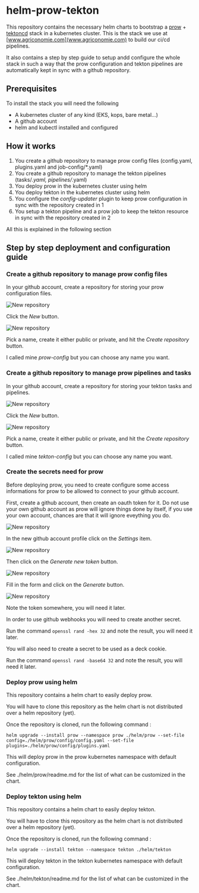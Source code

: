 # helm-prow-tekton

This repository contains the necessary helm charts to bootstrap a [prow](https://github.com/kubernetes/test-infra/tree/master/prow) + [tektoncd](https://github.com/tektoncd) stack in a kubernetes cluster.
This is the stack we use at [www.agriconomie.com](www.agriconomie.com) to build our ci/cd pipelines.

It also contains a step by step guide to setup andd configure the whole stack in such a way that the prow configuration and tekton pipelines are automatically kept in sync with a github repository.

## Prerequisites

To install the stack you will need the following

- A kubernetes cluster of any kind (EKS, kops, bare metal...)
- A github account
- helm and kubectl installed and configured

## How it works

1. You create a github repository to manage prow config files (config.yaml, plugins.yaml and job-config/*.yaml)
2. You create a github repository to manage the tekton pipelines (tasks/*.yaml, pipelines/*.yaml)
3. You deploy prow in the kubernetes cluster using helm
4. You deploy tekton in the kubernetes cluster using helm
5. You configure the _config-updater_ plugin to keep prow configuration in sync with the repository created in 1
6. You setup a tekton pipeline and a prow job to keep the tekton resource in sync with the repository created in 2

All this is explained in the following section

## Step by step deployment and configuration guide

### Create a github repository to manage prow config files

In your github account, create a repository for storing your prow configuration files.

![New repository](images/create-repo-1.png)

Click the _New_ button.

![New repository](images/create-repo-2.png)

Pick a name, create it either public or private, and hit the _Create repository_ button.

I called mine _prow-config_ but you can choose any name you want.

### Create a github repository to manage prow pipelines and tasks

In your github account, create a repository for storing your tekton tasks and pipelines.

![New repository](images/create-repo-1.png)

Click the _New_ button.

![New repository](images/create-repo-3.png)

Pick a name, create it either public or private, and hit the _Create repository_ button.

I called mine _tekton-config_ but you can choose any name you want.

### Create the secrets need for prow

Before deploying prow, you need to create configure some access informations for prow to be allowed to connect to your github account.

First, create a github account, then create an oauth token for it.
Do not use your own github account as prow will ignore things done by itself, if you use your own account, chances are that it will ignore eveything you do.

![New repository](images/create-personal-token-1.png)

In the new github account profile click on the _Settings_ item.

![New repository](images/create-personal-token-2.png)

Then click on the _Generate new token_ button.

![New repository](images/create-personal-token-3.png)

Fill in the form and click on the _Generate_ button.

![New repository](images/create-personal-token-4.png)

Note the token somewhere, you will need it later.

In order to use github webhooks you will need to create another secret.

Run the command `openssl rand -hex 32` and note the result, you will need it later.

You will also need to create a secret to be used as a deck cookie.

Run the command `openssl rand -base64 32` and note the result, you will need it later.

### Deploy prow using helm

This repository contains a helm chart to easily deploy prow.

You will have to clone this repository as the helm chart is not distributed over a helm repository (yet).

Once the repository is cloned, run the following command :

`helm upgrade --install prow --namespace prow ./helm/prow --set-file config=./helm/prow/config/config.yaml --set-file plugins=./helm/prow/config/plugins.yaml`

This will deploy prow in the prow kubernetes namespace with default configuration.

See ./helm/prow/readme.md for the list of what can be customized in the chart.

### Deploy tekton using helm

This repository contains a helm chart to easily deploy tekton.

You will have to clone this repository as the helm chart is not distributed over a helm repository (yet).

Once the repository is cloned, run the following command :

`helm upgrade --install tekton --namespace tekton ./helm/tekton`

This will deploy tekton in the tekton kubernetes namespace with default configuration.

See ./helm/tekton/readme.md for the list of what can be customized in the chart.
